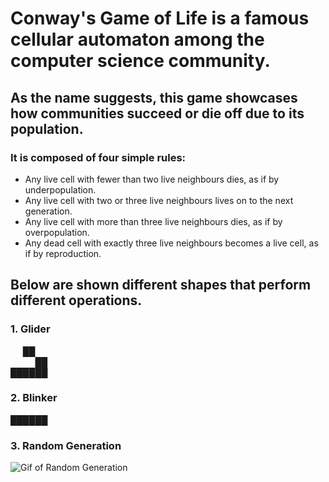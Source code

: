 # Conway's Game of Life is a famous cellular automaton among the computer science community.
## As the name suggests, this game showcases how communities succeed or die off due to its population.
### It is composed of four simple rules:
* Any live cell with fewer than two live neighbours dies, as if by underpopulation.
* Any live cell with two or three live neighbours lives on to the next generation.
* Any live cell with more than three live neighbours dies, as if by overpopulation.
* Any dead cell with exactly three live neighbours becomes a live cell, as if by reproduction.

## Below are shown different shapes that perform different operations.

### 1. Glider
&nbsp;&nbsp;&nbsp;&nbsp;&nbsp;██<br />
&nbsp;&nbsp;&nbsp;&nbsp;&nbsp;&nbsp;&nbsp;&nbsp;&nbsp;&nbsp;██<br />
██████<br />

### 2. Blinker
██████<br />

### 3. Random Generation

![Gif of Random Generation][gif_of_random_generation]

[gif_of_random_generation]: https://github.com/xheiterolli/game_of_life/blob/main/images/Random_Generation.gif "Gif of Random Generation"